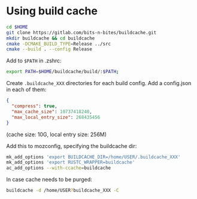 # Using build cache

```sh
cd $HOME
git clone https://gitlab.com/bits-n-bites/buildcache.git
mkdir buildcache && cd buildcache
cmake -DCMAKE_BUILD_TYPE=Release ../src
cmake --build . --config Release
```

Add to `$PATH` in .zshrc:

```sh
export PATH=$HOME/buildcache/build/:$PATH;
```

Create `.buildcache_XXX` directories for each build config.
Add a config.json in each of them:

```json
{
  "compress": true,
  "max_cache_size": 10737418240,
  "max_local_entry_size": 268435456
}
```

(cache size: 10G, local entry size: 256M)

Add this to mozconfig, specifying the buildcache dir:

```sh
mk_add_options 'export BUILDCACHE_DIR=/home/USER/.buildcache_XXX'
mk_add_options 'export RUSTC_WRAPPER=buildcache'
ac_add_options --with-ccache=buildcache
```


In case cache needs to be purged:
```sh
buildcache -d /home/USER?buildcache_XXX -C
```